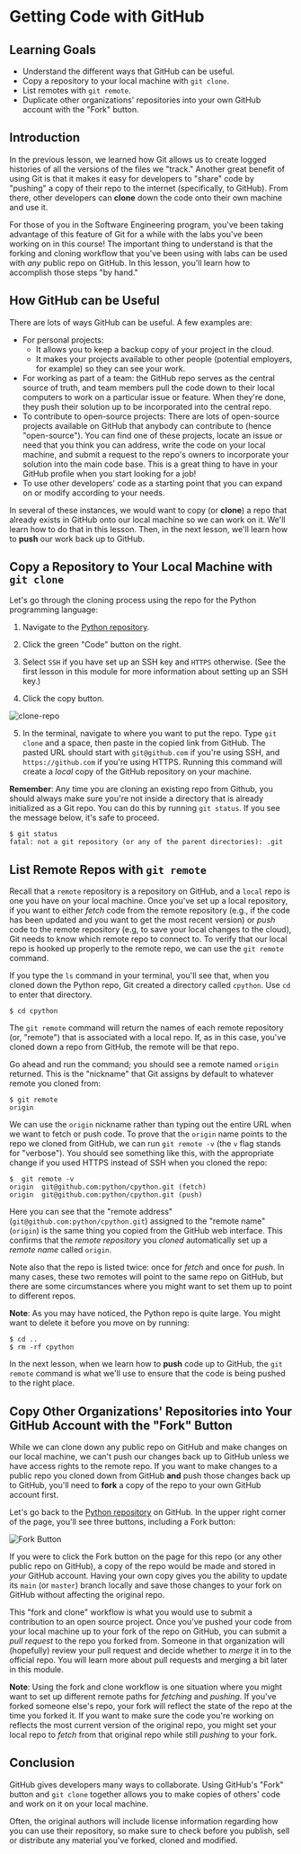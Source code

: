 # Getting Code with GitHub

## Learning Goals

- Understand the different ways that GitHub can be useful.
- Copy a repository to your local machine with `git clone`.
- List remotes with `git remote`.
- Duplicate other organizations' repositories into your own GitHub account with
  the "Fork" button.

## Introduction

In the previous lesson, we learned how Git allows us to create logged histories
of all the versions of the files we "track." Another great benefit of using Git
is that it makes it easy for developers to "share" code by "pushing" a copy of
their repo to the internet (specifically, to GitHub). From there, other
developers can **clone** down the code onto their own machine and use it.

For those of you in the Software Engineering program, you've been taking
advantage of this feature of Git for a while with the labs you've been working
on in this course! The important thing to understand is that the forking and
cloning workflow that you've been using with labs can be used with _any_ public
repo on GitHub. In this lesson, you'll learn how to accomplish those steps "by
hand."

## How GitHub can be Useful

There are lots of ways GitHub can be useful. A few examples are:

- For personal projects:
  - It allows you to keep a backup copy of your project in the cloud.
  - It makes your projects available to other people (potential employers, for
    example) so they can see your work.
- For working as part of a team: the GitHub repo serves as the central source of
  truth, and team members pull the code down to their local computers to work on
  a particular issue or feature. When they're done, they push their solution up
  to be incorporated into the central repo.
- To contribute to open-source projects: There are lots of open-source projects
  available on GitHub that anybody can contribute to (hence "open-source"). You
  can find one of these projects, locate an issue or need that you think you can
  address, write the code on your local machine, and submit a request to the
  repo's owners to incorporate your solution into the main code base. This is a
  great thing to have in your GitHub profile when you start looking for a job!
- To use other developers' code as a starting point that you can expand on or
  modify according to your needs.

In several of these instances, we would want to copy (or **clone**) a repo that
already exists in GitHub onto our local machine so we can work on it. We'll
learn how to do that in this lesson. Then, in the next lesson, we'll learn how
to **push** our work back up to GitHub.

## Copy a Repository to Your Local Machine with `git clone`

Let's go through the cloning process using the repo for the Python programming
language:

1) Navigate to the [Python repository](https://github.com/python/cpython).

2) Click the green "Code" button on the right.

3) Select `SSH` if you have set up an SSH key and `HTTPS` otherwise. (See the
   first lesson in this module for more information about setting up an SSH
   key.)

4) Click the copy button.

![clone-repo](https://curriculum-content.s3.amazonaws.com/phase-0/completing-assignments/clone-repo.gif)

5) In the terminal, navigate to where you want to put the repo. Type `git clone`
   and a space, then paste in the copied link from GitHub. The pasted URL should
   start with `git@github.com` if you're using SSH, and `https://github.com` if
   you're using HTTPS. Running this command will create a _local_ copy of the
   GitHub repository on your machine.

**Remember**: Any time you are cloning an existing repo from Github, you should
always make sure you're not inside a directory that is already initialized as a
Git repo. You can do this by running `git status`. If you see the message below,
it's safe to proceed.

```console
$ git status
fatal: not a git repository (or any of the parent directories): .git
```

## List Remote Repos with `git remote`

Recall that a `remote` repository is a repository on GitHub, and a `local` repo
is one you have on your local machine. Once you've set up a local repository, if
you want to either _fetch_ code from the remote repository (e.g., if the code
has been updated and you want to get the most recent version) or _push_ code to
the remote repository (e.g, to save your local changes to the cloud), Git needs
to know which remote repo to connect to. To verify that our local repo is hooked
up properly to the remote repo, we can use the `git remote` command.

If you type the `ls` command in your terminal, you'll see that, when you cloned
down the Python repo, Git created a directory called `cpython`. Use `cd` to
enter that directory.

```console
$ cd cpython
```

The `git remote` command will return the names of each remote repository (or,
"remote") that is associated with a local repo. If, as in this case, you've
cloned down a repo from GitHub, the remote will be that repo.

Go ahead and run the command; you should see a remote named `origin` returned.
This is the "nickname" that Git assigns by default to whatever remote you cloned
from:

```console
$ git remote
origin
```

We can use the `origin` nickname rather than typing out the entire URL when we
want to fetch or push code. To prove that the `origin` name points to the repo
we cloned from GitHub, we can run `git remote -v` (the `v` flag stands for
"verbose"). You should see something like this, with the appropriate change if
you used HTTPS instead of SSH when you cloned the repo:

```console
$  git remote -v
origin	git@github.com:python/cpython.git (fetch)
origin	git@github.com:python/cpython.git (push)
```

Here you can see that the "remote address" (`git@github.com:python/cpython.git`)
assigned to the "remote name" (`origin`) is the same thing you copied from the
GitHub web interface. This confirms that the _remote repository_ you _cloned_
automatically set up a _remote name_ called `origin`.

Note also that the repo is listed twice: once for _fetch_ and once for _push_.
In many cases, these two remotes will point to the same repo on GitHub, but
there are some circumstances where you might want to set them up to point to
different repos.

**Note**: As you may have noticed, the Python repo is quite large. You might
want to delete it before you move on by running:

```console
$ cd ..
$ rm -rf cpython
```

In the next lesson, when we learn how to **push** code up to GitHub, the `git
remote` command is what we'll use to ensure that the code is being pushed to the
right place.

## Copy Other Organizations' Repositories into Your GitHub Account with the "Fork" Button

While we can clone down any public repo on GitHub and make changes on our local
machine, we can't push our changes back up to GitHub unless we have access
rights to the remote repo. If you want to make changes to a public repo you
cloned down from GitHub **and** push those changes back up to GitHub, you'll
need to **fork** a copy of the repo to your own GitHub account first.

Let's go back to the [Python repository](https://github.com/python/cpython) on
GitHub. In the upper right corner of the page, you'll see three buttons,
including a Fork button:

![Fork Button](http://readme-pics.s3.amazonaws.com/fork_button.jpg)

If you were to click the Fork button on the page for this repo (or any other
public repo on GitHub), a copy of the repo would be made and stored in _your_
GitHub account. Having your own copy gives you the ability to update its `main`
(or `master`) branch locally and save those changes to your fork on GitHub
without affecting the original repo.

This "fork and clone" workflow is what you would use to submit a contribution to
an open source project. Once you've pushed your code from your local machine up
to your fork of the repo on GitHub, you can submit a _pull request_ to the repo
you forked from. Someone in that organization will (hopefully) review your pull
request and decide whether to _merge_ it in to the official repo. You will learn
more about pull requests and merging a bit later in this module.

**Note**: Using the fork and clone workflow is one situation where you might
want to set up different remote paths for _fetching_ and _pushing_. If you've
forked someone else's repo, your fork will reflect the state of the repo at the
time you forked it. If you want to make sure the code you're working on reflects
the most current version of the original repo, you might set your local repo to
_fetch_ from that original repo while still _pushing_ to your fork.

## Conclusion

GitHub gives developers many ways to collaborate. Using GitHub's "Fork" button
and `git clone` together allows you to make copies of others' code and work on
it on your local machine.

Often, the original authors will include license information regarding how you
can use their repository, so make sure to check before you publish, sell or
distribute any material you've forked, cloned and modified.

